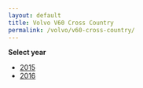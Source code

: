 ```yaml
---
layout: default
title: Volvo V60 Cross Country
permalink: /volvo/v60-cross-country/
---
```

**Select year**

- [2015](/volvo/v60-cross-country/2015/)
- [2016](/volvo/v60-cross-country/2016/)